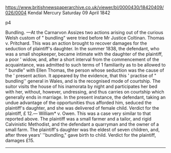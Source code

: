https://www.britishnewspaperarchive.co.uk/viewer/bl/0000430/18420409/026/0004
Kendal Mercury
Saturday 09 April 1842

p4

Bundling. —At the Carnarvon Assizes two actions arising out of the curious Welsh custom of " bundling" were tried before Mr Justice Coltinan. Thomas v. Pritchard. This was an action brought to recover damages for the seduction of plaintiff's daughter. In the summer 1838, the defendant, who was a small shopkeeper, became intimate with the daughter of the plaintiff, a poor ' widow, and, after a short interval from the commencement of the acquaintance, was admitted to such terms of 1 familiarity as to be allowed to " bundle" with Ellen Thomas, the person whose seduction was the cause of the ' present action. It appeared by the evidence, that this ' practise of " bundling'' general in Wales, and is the recognised mode of courtship. The suitor visits the house of his inamorata by night and participates her bed with her, without, however, undressing, and thus carries on courtship which generally ends in marriage. In the present instance, the defendant, taking an undue advantage of the opportunities thus afforded him, seduced the plaintiff's daughter, and she was delivered of female child. Verdict for the plaintiff, £ 12.— William* v. Owen. This was a case very similar to that reported above. The plaintiff was a small farmer and a tailor, and rigid Calvinistic Methodist, and the defendant a quarryman and the owner of a small farm. The plaintiff's daughter was the eldest of seven children, and, after three years' ''bundling," gave birth to child. Verdict for the plaintiff, damages £15. 

---

